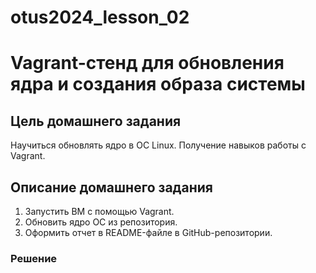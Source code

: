 # otus2024_lesson_02

# Vagrant-стенд для обновления ядра и создания образа системы

## Цель домашнего задания
Научиться обновлять ядро в ОС Linux. Получение навыков работы с Vagrant.

## Описание домашнего задания
1. Запустить ВМ с помощью Vagrant.
2. Обновить ядро ОС из репозитория.
3. Оформить отчет в README-файле в GitHub-репозитории.

### Решение
